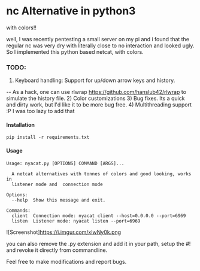 # nc Alternative in python3
with colors!!

well, I was recently pentesting a small server on my pi and i found that the regular nc was very dry with literally close to no interaction and looked ugly. 
So I implemented this python based netcat, with colors.

### TODO:
1) Keyboard handling: Support for up/down arrow keys and history. 

-- As a hack, one can use rlwrap https://github.com/hanslub42/rlwrap to simulate the history file. 
2) Color customizations 
3) Bug fixes. Its a quick and dirty work, but I'd like it to be more bug free.
4) Multithreading support :P I was too lazy to add that 

#### Installation
`
pip install -r requirements.txt
`

#### Usage
```
Usage: nyacat.py [OPTIONS] COMMAND [ARGS]...

  A netcat alternatives with tonnes of colors and good looking, works in
  listener mode and  connection mode

Options:
  --help  Show this message and exit.

Commands:
  client  Connection mode: nyacat client --host=0.0.0.0 --port=6969
  listen  Listener mode: nyacat listen --port=6969
 ```
 
 ![Screenshot]https://i.imgur.com/xIwNy0k.png

you can also remove the .py extension and add it in your path, setup the #! and revoke it directly from commandline.

Feel free to make modifications and report bugs.
